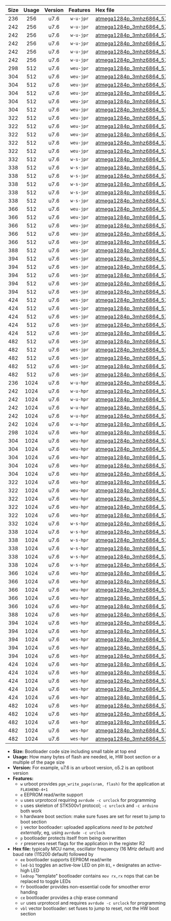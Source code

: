 |Size|Usage|Version|Features|Hex file|
|:-:|:-:|:-:|:-:|:--|
|236|256|u7.6|`w-u-jpr`|[atmega1284p_3mhz6864_57600bps_ur_vbl.hex](https://raw.githubusercontent.com/stefanrueger/urboot/main/bootloaders/atmega1284p/fcpu_3mhz6864/57600_bps/atmega1284p_3mhz6864_57600bps_ur_vbl.hex)|
|242|256|u7.6|`w-u-jpr`|[atmega1284p_3mhz6864_57600bps_led+b5_ur_vbl.hex](https://raw.githubusercontent.com/stefanrueger/urboot/main/bootloaders/atmega1284p/fcpu_3mhz6864/57600_bps/atmega1284p_3mhz6864_57600bps_led+b5_ur_vbl.hex)|
|242|256|u7.6|`w-u-jpr`|[atmega1284p_3mhz6864_57600bps_led+b7_ur_vbl.hex](https://raw.githubusercontent.com/stefanrueger/urboot/main/bootloaders/atmega1284p/fcpu_3mhz6864/57600_bps/atmega1284p_3mhz6864_57600bps_led+b7_ur_vbl.hex)|
|242|256|u7.6|`w-u-jpr`|[atmega1284p_3mhz6864_57600bps_led+c7_ur_vbl.hex](https://raw.githubusercontent.com/stefanrueger/urboot/main/bootloaders/atmega1284p/fcpu_3mhz6864/57600_bps/atmega1284p_3mhz6864_57600bps_led+c7_ur_vbl.hex)|
|242|256|u7.6|`w-u-jpr`|[atmega1284p_3mhz6864_57600bps_led+d7_ur_vbl.hex](https://raw.githubusercontent.com/stefanrueger/urboot/main/bootloaders/atmega1284p/fcpu_3mhz6864/57600_bps/atmega1284p_3mhz6864_57600bps_led+d7_ur_vbl.hex)|
|242|256|u7.6|`w-u-jpr`|[atmega1284p_3mhz6864_57600bps_lednop_ur_vbl.hex](https://raw.githubusercontent.com/stefanrueger/urboot/main/bootloaders/atmega1284p/fcpu_3mhz6864/57600_bps/atmega1284p_3mhz6864_57600bps_lednop_ur_vbl.hex)|
|298|512|u7.6|`weu-jpr`|[atmega1284p_3mhz6864_57600bps_ee_ur_vbl.hex](https://raw.githubusercontent.com/stefanrueger/urboot/main/bootloaders/atmega1284p/fcpu_3mhz6864/57600_bps/atmega1284p_3mhz6864_57600bps_ee_ur_vbl.hex)|
|304|512|u7.6|`weu-jpr`|[atmega1284p_3mhz6864_57600bps_ee_led+b5_ur_vbl.hex](https://raw.githubusercontent.com/stefanrueger/urboot/main/bootloaders/atmega1284p/fcpu_3mhz6864/57600_bps/atmega1284p_3mhz6864_57600bps_ee_led+b5_ur_vbl.hex)|
|304|512|u7.6|`weu-jpr`|[atmega1284p_3mhz6864_57600bps_ee_led+b7_ur_vbl.hex](https://raw.githubusercontent.com/stefanrueger/urboot/main/bootloaders/atmega1284p/fcpu_3mhz6864/57600_bps/atmega1284p_3mhz6864_57600bps_ee_led+b7_ur_vbl.hex)|
|304|512|u7.6|`weu-jpr`|[atmega1284p_3mhz6864_57600bps_ee_led+c7_ur_vbl.hex](https://raw.githubusercontent.com/stefanrueger/urboot/main/bootloaders/atmega1284p/fcpu_3mhz6864/57600_bps/atmega1284p_3mhz6864_57600bps_ee_led+c7_ur_vbl.hex)|
|304|512|u7.6|`weu-jpr`|[atmega1284p_3mhz6864_57600bps_ee_led+d7_ur_vbl.hex](https://raw.githubusercontent.com/stefanrueger/urboot/main/bootloaders/atmega1284p/fcpu_3mhz6864/57600_bps/atmega1284p_3mhz6864_57600bps_ee_led+d7_ur_vbl.hex)|
|304|512|u7.6|`weu-jpr`|[atmega1284p_3mhz6864_57600bps_ee_lednop_ur_vbl.hex](https://raw.githubusercontent.com/stefanrueger/urboot/main/bootloaders/atmega1284p/fcpu_3mhz6864/57600_bps/atmega1284p_3mhz6864_57600bps_ee_lednop_ur_vbl.hex)|
|322|512|u7.6|`weu-jpr`|[atmega1284p_3mhz6864_57600bps_ee_led+b5_fr_ur_vbl.hex](https://raw.githubusercontent.com/stefanrueger/urboot/main/bootloaders/atmega1284p/fcpu_3mhz6864/57600_bps/atmega1284p_3mhz6864_57600bps_ee_led+b5_fr_ur_vbl.hex)|
|322|512|u7.6|`weu-jpr`|[atmega1284p_3mhz6864_57600bps_ee_led+b7_fr_ur_vbl.hex](https://raw.githubusercontent.com/stefanrueger/urboot/main/bootloaders/atmega1284p/fcpu_3mhz6864/57600_bps/atmega1284p_3mhz6864_57600bps_ee_led+b7_fr_ur_vbl.hex)|
|322|512|u7.6|`weu-jpr`|[atmega1284p_3mhz6864_57600bps_ee_led+c7_fr_ur_vbl.hex](https://raw.githubusercontent.com/stefanrueger/urboot/main/bootloaders/atmega1284p/fcpu_3mhz6864/57600_bps/atmega1284p_3mhz6864_57600bps_ee_led+c7_fr_ur_vbl.hex)|
|322|512|u7.6|`weu-jpr`|[atmega1284p_3mhz6864_57600bps_ee_led+d7_fr_ur_vbl.hex](https://raw.githubusercontent.com/stefanrueger/urboot/main/bootloaders/atmega1284p/fcpu_3mhz6864/57600_bps/atmega1284p_3mhz6864_57600bps_ee_led+d7_fr_ur_vbl.hex)|
|322|512|u7.6|`weu-jpr`|[atmega1284p_3mhz6864_57600bps_ee_lednop_fr_ur_vbl.hex](https://raw.githubusercontent.com/stefanrueger/urboot/main/bootloaders/atmega1284p/fcpu_3mhz6864/57600_bps/atmega1284p_3mhz6864_57600bps_ee_lednop_fr_ur_vbl.hex)|
|332|512|u7.6|`w-s-jpr`|[atmega1284p_3mhz6864_57600bps_vbl.hex](https://raw.githubusercontent.com/stefanrueger/urboot/main/bootloaders/atmega1284p/fcpu_3mhz6864/57600_bps/atmega1284p_3mhz6864_57600bps_vbl.hex)|
|338|512|u7.6|`w-s-jpr`|[atmega1284p_3mhz6864_57600bps_led+b5_vbl.hex](https://raw.githubusercontent.com/stefanrueger/urboot/main/bootloaders/atmega1284p/fcpu_3mhz6864/57600_bps/atmega1284p_3mhz6864_57600bps_led+b5_vbl.hex)|
|338|512|u7.6|`w-s-jpr`|[atmega1284p_3mhz6864_57600bps_led+b7_vbl.hex](https://raw.githubusercontent.com/stefanrueger/urboot/main/bootloaders/atmega1284p/fcpu_3mhz6864/57600_bps/atmega1284p_3mhz6864_57600bps_led+b7_vbl.hex)|
|338|512|u7.6|`w-s-jpr`|[atmega1284p_3mhz6864_57600bps_led+c7_vbl.hex](https://raw.githubusercontent.com/stefanrueger/urboot/main/bootloaders/atmega1284p/fcpu_3mhz6864/57600_bps/atmega1284p_3mhz6864_57600bps_led+c7_vbl.hex)|
|338|512|u7.6|`w-s-jpr`|[atmega1284p_3mhz6864_57600bps_led+d7_vbl.hex](https://raw.githubusercontent.com/stefanrueger/urboot/main/bootloaders/atmega1284p/fcpu_3mhz6864/57600_bps/atmega1284p_3mhz6864_57600bps_led+d7_vbl.hex)|
|338|512|u7.6|`w-s-jpr`|[atmega1284p_3mhz6864_57600bps_lednop_vbl.hex](https://raw.githubusercontent.com/stefanrueger/urboot/main/bootloaders/atmega1284p/fcpu_3mhz6864/57600_bps/atmega1284p_3mhz6864_57600bps_lednop_vbl.hex)|
|366|512|u7.6|`weu-jpr`|[atmega1284p_3mhz6864_57600bps_ee_led+b5_fr_ce_ur_vbl.hex](https://raw.githubusercontent.com/stefanrueger/urboot/main/bootloaders/atmega1284p/fcpu_3mhz6864/57600_bps/atmega1284p_3mhz6864_57600bps_ee_led+b5_fr_ce_ur_vbl.hex)|
|366|512|u7.6|`weu-jpr`|[atmega1284p_3mhz6864_57600bps_ee_led+b7_fr_ce_ur_vbl.hex](https://raw.githubusercontent.com/stefanrueger/urboot/main/bootloaders/atmega1284p/fcpu_3mhz6864/57600_bps/atmega1284p_3mhz6864_57600bps_ee_led+b7_fr_ce_ur_vbl.hex)|
|366|512|u7.6|`weu-jpr`|[atmega1284p_3mhz6864_57600bps_ee_led+c7_fr_ce_ur_vbl.hex](https://raw.githubusercontent.com/stefanrueger/urboot/main/bootloaders/atmega1284p/fcpu_3mhz6864/57600_bps/atmega1284p_3mhz6864_57600bps_ee_led+c7_fr_ce_ur_vbl.hex)|
|366|512|u7.6|`weu-jpr`|[atmega1284p_3mhz6864_57600bps_ee_led+d7_fr_ce_ur_vbl.hex](https://raw.githubusercontent.com/stefanrueger/urboot/main/bootloaders/atmega1284p/fcpu_3mhz6864/57600_bps/atmega1284p_3mhz6864_57600bps_ee_led+d7_fr_ce_ur_vbl.hex)|
|366|512|u7.6|`weu-jpr`|[atmega1284p_3mhz6864_57600bps_ee_lednop_fr_ce_ur_vbl.hex](https://raw.githubusercontent.com/stefanrueger/urboot/main/bootloaders/atmega1284p/fcpu_3mhz6864/57600_bps/atmega1284p_3mhz6864_57600bps_ee_lednop_fr_ce_ur_vbl.hex)|
|388|512|u7.6|`wes-jpr`|[atmega1284p_3mhz6864_57600bps_ee_vbl.hex](https://raw.githubusercontent.com/stefanrueger/urboot/main/bootloaders/atmega1284p/fcpu_3mhz6864/57600_bps/atmega1284p_3mhz6864_57600bps_ee_vbl.hex)|
|394|512|u7.6|`wes-jpr`|[atmega1284p_3mhz6864_57600bps_ee_led+b5_vbl.hex](https://raw.githubusercontent.com/stefanrueger/urboot/main/bootloaders/atmega1284p/fcpu_3mhz6864/57600_bps/atmega1284p_3mhz6864_57600bps_ee_led+b5_vbl.hex)|
|394|512|u7.6|`wes-jpr`|[atmega1284p_3mhz6864_57600bps_ee_led+b7_vbl.hex](https://raw.githubusercontent.com/stefanrueger/urboot/main/bootloaders/atmega1284p/fcpu_3mhz6864/57600_bps/atmega1284p_3mhz6864_57600bps_ee_led+b7_vbl.hex)|
|394|512|u7.6|`wes-jpr`|[atmega1284p_3mhz6864_57600bps_ee_led+c7_vbl.hex](https://raw.githubusercontent.com/stefanrueger/urboot/main/bootloaders/atmega1284p/fcpu_3mhz6864/57600_bps/atmega1284p_3mhz6864_57600bps_ee_led+c7_vbl.hex)|
|394|512|u7.6|`wes-jpr`|[atmega1284p_3mhz6864_57600bps_ee_led+d7_vbl.hex](https://raw.githubusercontent.com/stefanrueger/urboot/main/bootloaders/atmega1284p/fcpu_3mhz6864/57600_bps/atmega1284p_3mhz6864_57600bps_ee_led+d7_vbl.hex)|
|394|512|u7.6|`wes-jpr`|[atmega1284p_3mhz6864_57600bps_ee_lednop_vbl.hex](https://raw.githubusercontent.com/stefanrueger/urboot/main/bootloaders/atmega1284p/fcpu_3mhz6864/57600_bps/atmega1284p_3mhz6864_57600bps_ee_lednop_vbl.hex)|
|424|512|u7.6|`wes-jpr`|[atmega1284p_3mhz6864_57600bps_ee_led+b5_fr_vbl.hex](https://raw.githubusercontent.com/stefanrueger/urboot/main/bootloaders/atmega1284p/fcpu_3mhz6864/57600_bps/atmega1284p_3mhz6864_57600bps_ee_led+b5_fr_vbl.hex)|
|424|512|u7.6|`wes-jpr`|[atmega1284p_3mhz6864_57600bps_ee_led+b7_fr_vbl.hex](https://raw.githubusercontent.com/stefanrueger/urboot/main/bootloaders/atmega1284p/fcpu_3mhz6864/57600_bps/atmega1284p_3mhz6864_57600bps_ee_led+b7_fr_vbl.hex)|
|424|512|u7.6|`wes-jpr`|[atmega1284p_3mhz6864_57600bps_ee_led+c7_fr_vbl.hex](https://raw.githubusercontent.com/stefanrueger/urboot/main/bootloaders/atmega1284p/fcpu_3mhz6864/57600_bps/atmega1284p_3mhz6864_57600bps_ee_led+c7_fr_vbl.hex)|
|424|512|u7.6|`wes-jpr`|[atmega1284p_3mhz6864_57600bps_ee_led+d7_fr_vbl.hex](https://raw.githubusercontent.com/stefanrueger/urboot/main/bootloaders/atmega1284p/fcpu_3mhz6864/57600_bps/atmega1284p_3mhz6864_57600bps_ee_led+d7_fr_vbl.hex)|
|424|512|u7.6|`wes-jpr`|[atmega1284p_3mhz6864_57600bps_ee_lednop_fr_vbl.hex](https://raw.githubusercontent.com/stefanrueger/urboot/main/bootloaders/atmega1284p/fcpu_3mhz6864/57600_bps/atmega1284p_3mhz6864_57600bps_ee_lednop_fr_vbl.hex)|
|482|512|u7.6|`wes-jpr`|[atmega1284p_3mhz6864_57600bps_ee_led+b5_fr_ce_vbl.hex](https://raw.githubusercontent.com/stefanrueger/urboot/main/bootloaders/atmega1284p/fcpu_3mhz6864/57600_bps/atmega1284p_3mhz6864_57600bps_ee_led+b5_fr_ce_vbl.hex)|
|482|512|u7.6|`wes-jpr`|[atmega1284p_3mhz6864_57600bps_ee_led+b7_fr_ce_vbl.hex](https://raw.githubusercontent.com/stefanrueger/urboot/main/bootloaders/atmega1284p/fcpu_3mhz6864/57600_bps/atmega1284p_3mhz6864_57600bps_ee_led+b7_fr_ce_vbl.hex)|
|482|512|u7.6|`wes-jpr`|[atmega1284p_3mhz6864_57600bps_ee_led+c7_fr_ce_vbl.hex](https://raw.githubusercontent.com/stefanrueger/urboot/main/bootloaders/atmega1284p/fcpu_3mhz6864/57600_bps/atmega1284p_3mhz6864_57600bps_ee_led+c7_fr_ce_vbl.hex)|
|482|512|u7.6|`wes-jpr`|[atmega1284p_3mhz6864_57600bps_ee_led+d7_fr_ce_vbl.hex](https://raw.githubusercontent.com/stefanrueger/urboot/main/bootloaders/atmega1284p/fcpu_3mhz6864/57600_bps/atmega1284p_3mhz6864_57600bps_ee_led+d7_fr_ce_vbl.hex)|
|482|512|u7.6|`wes-jpr`|[atmega1284p_3mhz6864_57600bps_ee_lednop_fr_ce_vbl.hex](https://raw.githubusercontent.com/stefanrueger/urboot/main/bootloaders/atmega1284p/fcpu_3mhz6864/57600_bps/atmega1284p_3mhz6864_57600bps_ee_lednop_fr_ce_vbl.hex)|
|236|1024|u7.6|`w-u-hpr`|[atmega1284p_3mhz6864_57600bps_ur.hex](https://raw.githubusercontent.com/stefanrueger/urboot/main/bootloaders/atmega1284p/fcpu_3mhz6864/57600_bps/atmega1284p_3mhz6864_57600bps_ur.hex)|
|242|1024|u7.6|`w-u-hpr`|[atmega1284p_3mhz6864_57600bps_led+b5_ur.hex](https://raw.githubusercontent.com/stefanrueger/urboot/main/bootloaders/atmega1284p/fcpu_3mhz6864/57600_bps/atmega1284p_3mhz6864_57600bps_led+b5_ur.hex)|
|242|1024|u7.6|`w-u-hpr`|[atmega1284p_3mhz6864_57600bps_led+b7_ur.hex](https://raw.githubusercontent.com/stefanrueger/urboot/main/bootloaders/atmega1284p/fcpu_3mhz6864/57600_bps/atmega1284p_3mhz6864_57600bps_led+b7_ur.hex)|
|242|1024|u7.6|`w-u-hpr`|[atmega1284p_3mhz6864_57600bps_led+c7_ur.hex](https://raw.githubusercontent.com/stefanrueger/urboot/main/bootloaders/atmega1284p/fcpu_3mhz6864/57600_bps/atmega1284p_3mhz6864_57600bps_led+c7_ur.hex)|
|242|1024|u7.6|`w-u-hpr`|[atmega1284p_3mhz6864_57600bps_led+d7_ur.hex](https://raw.githubusercontent.com/stefanrueger/urboot/main/bootloaders/atmega1284p/fcpu_3mhz6864/57600_bps/atmega1284p_3mhz6864_57600bps_led+d7_ur.hex)|
|242|1024|u7.6|`w-u-hpr`|[atmega1284p_3mhz6864_57600bps_lednop_ur.hex](https://raw.githubusercontent.com/stefanrueger/urboot/main/bootloaders/atmega1284p/fcpu_3mhz6864/57600_bps/atmega1284p_3mhz6864_57600bps_lednop_ur.hex)|
|298|1024|u7.6|`weu-hpr`|[atmega1284p_3mhz6864_57600bps_ee_ur.hex](https://raw.githubusercontent.com/stefanrueger/urboot/main/bootloaders/atmega1284p/fcpu_3mhz6864/57600_bps/atmega1284p_3mhz6864_57600bps_ee_ur.hex)|
|304|1024|u7.6|`weu-hpr`|[atmega1284p_3mhz6864_57600bps_ee_led+b5_ur.hex](https://raw.githubusercontent.com/stefanrueger/urboot/main/bootloaders/atmega1284p/fcpu_3mhz6864/57600_bps/atmega1284p_3mhz6864_57600bps_ee_led+b5_ur.hex)|
|304|1024|u7.6|`weu-hpr`|[atmega1284p_3mhz6864_57600bps_ee_led+b7_ur.hex](https://raw.githubusercontent.com/stefanrueger/urboot/main/bootloaders/atmega1284p/fcpu_3mhz6864/57600_bps/atmega1284p_3mhz6864_57600bps_ee_led+b7_ur.hex)|
|304|1024|u7.6|`weu-hpr`|[atmega1284p_3mhz6864_57600bps_ee_led+c7_ur.hex](https://raw.githubusercontent.com/stefanrueger/urboot/main/bootloaders/atmega1284p/fcpu_3mhz6864/57600_bps/atmega1284p_3mhz6864_57600bps_ee_led+c7_ur.hex)|
|304|1024|u7.6|`weu-hpr`|[atmega1284p_3mhz6864_57600bps_ee_led+d7_ur.hex](https://raw.githubusercontent.com/stefanrueger/urboot/main/bootloaders/atmega1284p/fcpu_3mhz6864/57600_bps/atmega1284p_3mhz6864_57600bps_ee_led+d7_ur.hex)|
|304|1024|u7.6|`weu-hpr`|[atmega1284p_3mhz6864_57600bps_ee_lednop_ur.hex](https://raw.githubusercontent.com/stefanrueger/urboot/main/bootloaders/atmega1284p/fcpu_3mhz6864/57600_bps/atmega1284p_3mhz6864_57600bps_ee_lednop_ur.hex)|
|322|1024|u7.6|`weu-hpr`|[atmega1284p_3mhz6864_57600bps_ee_led+b5_fr_ur.hex](https://raw.githubusercontent.com/stefanrueger/urboot/main/bootloaders/atmega1284p/fcpu_3mhz6864/57600_bps/atmega1284p_3mhz6864_57600bps_ee_led+b5_fr_ur.hex)|
|322|1024|u7.6|`weu-hpr`|[atmega1284p_3mhz6864_57600bps_ee_led+b7_fr_ur.hex](https://raw.githubusercontent.com/stefanrueger/urboot/main/bootloaders/atmega1284p/fcpu_3mhz6864/57600_bps/atmega1284p_3mhz6864_57600bps_ee_led+b7_fr_ur.hex)|
|322|1024|u7.6|`weu-hpr`|[atmega1284p_3mhz6864_57600bps_ee_led+c7_fr_ur.hex](https://raw.githubusercontent.com/stefanrueger/urboot/main/bootloaders/atmega1284p/fcpu_3mhz6864/57600_bps/atmega1284p_3mhz6864_57600bps_ee_led+c7_fr_ur.hex)|
|322|1024|u7.6|`weu-hpr`|[atmega1284p_3mhz6864_57600bps_ee_led+d7_fr_ur.hex](https://raw.githubusercontent.com/stefanrueger/urboot/main/bootloaders/atmega1284p/fcpu_3mhz6864/57600_bps/atmega1284p_3mhz6864_57600bps_ee_led+d7_fr_ur.hex)|
|322|1024|u7.6|`weu-hpr`|[atmega1284p_3mhz6864_57600bps_ee_lednop_fr_ur.hex](https://raw.githubusercontent.com/stefanrueger/urboot/main/bootloaders/atmega1284p/fcpu_3mhz6864/57600_bps/atmega1284p_3mhz6864_57600bps_ee_lednop_fr_ur.hex)|
|332|1024|u7.6|`w-s-hpr`|[atmega1284p_3mhz6864_57600bps.hex](https://raw.githubusercontent.com/stefanrueger/urboot/main/bootloaders/atmega1284p/fcpu_3mhz6864/57600_bps/atmega1284p_3mhz6864_57600bps.hex)|
|338|1024|u7.6|`w-s-hpr`|[atmega1284p_3mhz6864_57600bps_led+b5.hex](https://raw.githubusercontent.com/stefanrueger/urboot/main/bootloaders/atmega1284p/fcpu_3mhz6864/57600_bps/atmega1284p_3mhz6864_57600bps_led+b5.hex)|
|338|1024|u7.6|`w-s-hpr`|[atmega1284p_3mhz6864_57600bps_led+b7.hex](https://raw.githubusercontent.com/stefanrueger/urboot/main/bootloaders/atmega1284p/fcpu_3mhz6864/57600_bps/atmega1284p_3mhz6864_57600bps_led+b7.hex)|
|338|1024|u7.6|`w-s-hpr`|[atmega1284p_3mhz6864_57600bps_led+c7.hex](https://raw.githubusercontent.com/stefanrueger/urboot/main/bootloaders/atmega1284p/fcpu_3mhz6864/57600_bps/atmega1284p_3mhz6864_57600bps_led+c7.hex)|
|338|1024|u7.6|`w-s-hpr`|[atmega1284p_3mhz6864_57600bps_led+d7.hex](https://raw.githubusercontent.com/stefanrueger/urboot/main/bootloaders/atmega1284p/fcpu_3mhz6864/57600_bps/atmega1284p_3mhz6864_57600bps_led+d7.hex)|
|338|1024|u7.6|`w-s-hpr`|[atmega1284p_3mhz6864_57600bps_lednop.hex](https://raw.githubusercontent.com/stefanrueger/urboot/main/bootloaders/atmega1284p/fcpu_3mhz6864/57600_bps/atmega1284p_3mhz6864_57600bps_lednop.hex)|
|366|1024|u7.6|`weu-hpr`|[atmega1284p_3mhz6864_57600bps_ee_led+b5_fr_ce_ur.hex](https://raw.githubusercontent.com/stefanrueger/urboot/main/bootloaders/atmega1284p/fcpu_3mhz6864/57600_bps/atmega1284p_3mhz6864_57600bps_ee_led+b5_fr_ce_ur.hex)|
|366|1024|u7.6|`weu-hpr`|[atmega1284p_3mhz6864_57600bps_ee_led+b7_fr_ce_ur.hex](https://raw.githubusercontent.com/stefanrueger/urboot/main/bootloaders/atmega1284p/fcpu_3mhz6864/57600_bps/atmega1284p_3mhz6864_57600bps_ee_led+b7_fr_ce_ur.hex)|
|366|1024|u7.6|`weu-hpr`|[atmega1284p_3mhz6864_57600bps_ee_led+c7_fr_ce_ur.hex](https://raw.githubusercontent.com/stefanrueger/urboot/main/bootloaders/atmega1284p/fcpu_3mhz6864/57600_bps/atmega1284p_3mhz6864_57600bps_ee_led+c7_fr_ce_ur.hex)|
|366|1024|u7.6|`weu-hpr`|[atmega1284p_3mhz6864_57600bps_ee_led+d7_fr_ce_ur.hex](https://raw.githubusercontent.com/stefanrueger/urboot/main/bootloaders/atmega1284p/fcpu_3mhz6864/57600_bps/atmega1284p_3mhz6864_57600bps_ee_led+d7_fr_ce_ur.hex)|
|366|1024|u7.6|`weu-hpr`|[atmega1284p_3mhz6864_57600bps_ee_lednop_fr_ce_ur.hex](https://raw.githubusercontent.com/stefanrueger/urboot/main/bootloaders/atmega1284p/fcpu_3mhz6864/57600_bps/atmega1284p_3mhz6864_57600bps_ee_lednop_fr_ce_ur.hex)|
|388|1024|u7.6|`wes-hpr`|[atmega1284p_3mhz6864_57600bps_ee.hex](https://raw.githubusercontent.com/stefanrueger/urboot/main/bootloaders/atmega1284p/fcpu_3mhz6864/57600_bps/atmega1284p_3mhz6864_57600bps_ee.hex)|
|394|1024|u7.6|`wes-hpr`|[atmega1284p_3mhz6864_57600bps_ee_led+b5.hex](https://raw.githubusercontent.com/stefanrueger/urboot/main/bootloaders/atmega1284p/fcpu_3mhz6864/57600_bps/atmega1284p_3mhz6864_57600bps_ee_led+b5.hex)|
|394|1024|u7.6|`wes-hpr`|[atmega1284p_3mhz6864_57600bps_ee_led+b7.hex](https://raw.githubusercontent.com/stefanrueger/urboot/main/bootloaders/atmega1284p/fcpu_3mhz6864/57600_bps/atmega1284p_3mhz6864_57600bps_ee_led+b7.hex)|
|394|1024|u7.6|`wes-hpr`|[atmega1284p_3mhz6864_57600bps_ee_led+c7.hex](https://raw.githubusercontent.com/stefanrueger/urboot/main/bootloaders/atmega1284p/fcpu_3mhz6864/57600_bps/atmega1284p_3mhz6864_57600bps_ee_led+c7.hex)|
|394|1024|u7.6|`wes-hpr`|[atmega1284p_3mhz6864_57600bps_ee_led+d7.hex](https://raw.githubusercontent.com/stefanrueger/urboot/main/bootloaders/atmega1284p/fcpu_3mhz6864/57600_bps/atmega1284p_3mhz6864_57600bps_ee_led+d7.hex)|
|394|1024|u7.6|`wes-hpr`|[atmega1284p_3mhz6864_57600bps_ee_lednop.hex](https://raw.githubusercontent.com/stefanrueger/urboot/main/bootloaders/atmega1284p/fcpu_3mhz6864/57600_bps/atmega1284p_3mhz6864_57600bps_ee_lednop.hex)|
|424|1024|u7.6|`wes-hpr`|[atmega1284p_3mhz6864_57600bps_ee_led+b5_fr.hex](https://raw.githubusercontent.com/stefanrueger/urboot/main/bootloaders/atmega1284p/fcpu_3mhz6864/57600_bps/atmega1284p_3mhz6864_57600bps_ee_led+b5_fr.hex)|
|424|1024|u7.6|`wes-hpr`|[atmega1284p_3mhz6864_57600bps_ee_led+b7_fr.hex](https://raw.githubusercontent.com/stefanrueger/urboot/main/bootloaders/atmega1284p/fcpu_3mhz6864/57600_bps/atmega1284p_3mhz6864_57600bps_ee_led+b7_fr.hex)|
|424|1024|u7.6|`wes-hpr`|[atmega1284p_3mhz6864_57600bps_ee_led+c7_fr.hex](https://raw.githubusercontent.com/stefanrueger/urboot/main/bootloaders/atmega1284p/fcpu_3mhz6864/57600_bps/atmega1284p_3mhz6864_57600bps_ee_led+c7_fr.hex)|
|424|1024|u7.6|`wes-hpr`|[atmega1284p_3mhz6864_57600bps_ee_led+d7_fr.hex](https://raw.githubusercontent.com/stefanrueger/urboot/main/bootloaders/atmega1284p/fcpu_3mhz6864/57600_bps/atmega1284p_3mhz6864_57600bps_ee_led+d7_fr.hex)|
|424|1024|u7.6|`wes-hpr`|[atmega1284p_3mhz6864_57600bps_ee_lednop_fr.hex](https://raw.githubusercontent.com/stefanrueger/urboot/main/bootloaders/atmega1284p/fcpu_3mhz6864/57600_bps/atmega1284p_3mhz6864_57600bps_ee_lednop_fr.hex)|
|482|1024|u7.6|`wes-hpr`|[atmega1284p_3mhz6864_57600bps_ee_led+b5_fr_ce.hex](https://raw.githubusercontent.com/stefanrueger/urboot/main/bootloaders/atmega1284p/fcpu_3mhz6864/57600_bps/atmega1284p_3mhz6864_57600bps_ee_led+b5_fr_ce.hex)|
|482|1024|u7.6|`wes-hpr`|[atmega1284p_3mhz6864_57600bps_ee_led+b7_fr_ce.hex](https://raw.githubusercontent.com/stefanrueger/urboot/main/bootloaders/atmega1284p/fcpu_3mhz6864/57600_bps/atmega1284p_3mhz6864_57600bps_ee_led+b7_fr_ce.hex)|
|482|1024|u7.6|`wes-hpr`|[atmega1284p_3mhz6864_57600bps_ee_led+c7_fr_ce.hex](https://raw.githubusercontent.com/stefanrueger/urboot/main/bootloaders/atmega1284p/fcpu_3mhz6864/57600_bps/atmega1284p_3mhz6864_57600bps_ee_led+c7_fr_ce.hex)|
|482|1024|u7.6|`wes-hpr`|[atmega1284p_3mhz6864_57600bps_ee_led+d7_fr_ce.hex](https://raw.githubusercontent.com/stefanrueger/urboot/main/bootloaders/atmega1284p/fcpu_3mhz6864/57600_bps/atmega1284p_3mhz6864_57600bps_ee_led+d7_fr_ce.hex)|
|482|1024|u7.6|`wes-hpr`|[atmega1284p_3mhz6864_57600bps_ee_lednop_fr_ce.hex](https://raw.githubusercontent.com/stefanrueger/urboot/main/bootloaders/atmega1284p/fcpu_3mhz6864/57600_bps/atmega1284p_3mhz6864_57600bps_ee_lednop_fr_ce.hex)|

- **Size:** Bootloader code size including small table at top end
- **Usage:** How many bytes of flash are needed, ie, HW boot section or a multiple of the page size
- **Version:** For example, u7.6 is an urboot version, o5.2 is an optiboot version
- **Features:**
  + `w` urboot provides `pgm_write_page(sram, flash)` for the application at `FLASHEND-4+1`
  + `e` EEPROM read/write support
  + `u` uses urprotocol requiring `avrdude -c urclock` for programming
  + `s` uses skeleton of STK500v1 protocol; `-c urclock` and `-c arduino` both work
  + `h` hardware boot section: make sure fuses are set for reset to jump to boot section
  + `j` vector bootloader: uploaded applications *need to be patched externally*, eg, using `avrdude -c urclock`
  + `p` bootloader protects itself from being overwritten
  + `r` preserves reset flags for the application in the register R2
- **Hex file:** typically MCU name, oscillator frequency (16 MHz default) and baud rate (115200 default) followed by
  + `ee` bootloader supports EEPROM read/write
  + `led-b1` toggles an active-low LED on pin `B1`, `+` designates an active-high LED
  + `lednop` "template" bootloader contains `mov rx,rx` nops that can be replaced to toggle LEDs
  + `fr` bootloader provides non-essential code for smoother error handing
  + `ce` bootloader provides a chip erase command
  + `ur` uses urprotocol and requires `avrdude -c urclock` for programming
  + `vbl` vector bootloader: set fuses to jump to reset, not the HW boot section
